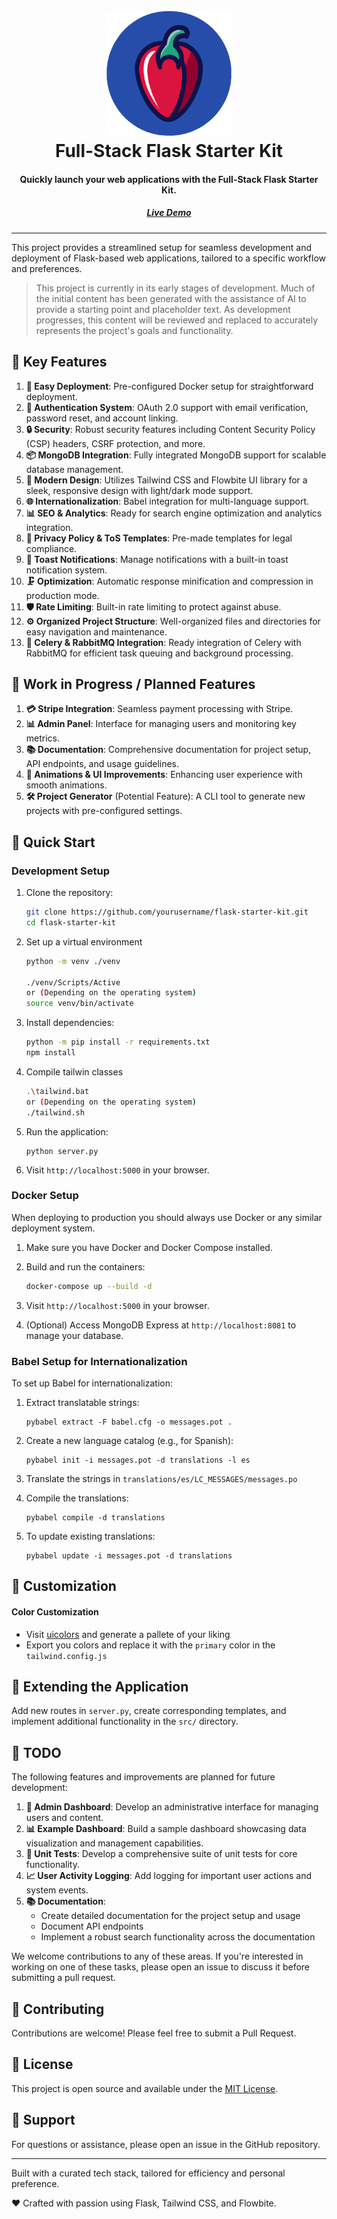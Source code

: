 <h1 align="center">
  <br>
  <a href="https://flaskstarter.com"">
    <img src="assets/logo.png" alt="Full-Stack Flask Starter Kit Logo" width=200 height=200>
  </a>
  <br>
  Full-Stack Flask Starter Kit
  <br>
</h1>

<h4 align="center">Quickly launch your web applications with the Full-Stack Flask Starter Kit.</h4>
<h5 align="center">
<a href="https://flaskstarter.com">
   Live Demo
</a>
</h5>

---

This project provides a streamlined setup for seamless development and deployment of Flask-based web applications, tailored to a specific workflow and preferences.

>This project is currently in its early stages of development. Much of the initial content has been generated with the assistance of AI to provide a starting point and placeholder text. As development progresses, this content will be reviewed and replaced to accurately represents the project's goals and functionality.

## 🌟 Key Features

1. **🚀 Easy Deployment**: Pre-configured Docker setup for straightforward deployment.
2. **🔐 Authentication System**: OAuth 2.0 support with email verification, password reset, and account linking.
3. **🔒 Security**: Robust security features including Content Security Policy (CSP) headers, CSRF protection, and more.
4. **📦 MongoDB Integration**: Fully integrated MongoDB support for scalable database management.
5. **🎨 Modern Design**: Utilizes Tailwind CSS and Flowbite UI library for a sleek, responsive design with light/dark mode support.
6. **🌐 Internationalization**: Babel integration for multi-language support.
7. **📊 SEO & Analytics**: Ready for search engine optimization and analytics integration.
8. **📄 Privacy Policy & ToS Templates**: Pre-made templates for legal compliance.
9. **🔔 Toast Notifications**: Manage notifications with a built-in toast notification system.
10. **🗜️ Optimization**: Automatic response minification and compression in production mode.
11. **🛡️ Rate Limiting**: Built-in rate limiting to protect against abuse.
12. **⚙️ Organized Project Structure**: Well-organized files and directories for easy navigation and maintenance.
13. **🐰 Celery & RabbitMQ Integration**: Ready integration of Celery with RabbitMQ for efficient task queuing and background processing.

## 🚧 Work in Progress / Planned Features

1. **💳 Stripe Integration**: Seamless payment processing with Stripe.
2. **📊 Admin Panel**: Interface for managing users and monitoring key metrics.
3. **📚 Documentation**: Comprehensive documentation for project setup, API endpoints, and usage guidelines.
4. **🎨 Animations & UI Improvements**: Enhancing user experience with smooth animations.
5. **🛠️ Project Generator** (Potential Feature): A CLI tool to generate new projects with pre-configured settings.


## 🚀 Quick Start

### Development Setup

1. Clone the repository:
   ```bash
   git clone https://github.com/yourusername/flask-starter-kit.git
   cd flask-starter-kit
   ```

2. Set up a virtual environment
   ```bash
   python -m venv ./venv
   
   ./venv/Scripts/Active
   or (Depending on the operating system)
   source venv/bin/activate
   ```

3. Install dependencies:
   ```bash
   python -m pip install -r requirements.txt
   npm install
   ```

4. Compile tailwin classes
   ```bash
   .\tailwind.bat
   or (Depending on the operating system)
   ./tailwind.sh
   ```

5. Run the application:
   ```
   python server.py
   ```

6. Visit `http://localhost:5000` in your browser.

### Docker Setup

When deploying to production you should always use Docker or any similar deployment system.

1. Make sure you have Docker and Docker Compose installed.

2. Build and run the containers:
   ```bash
   docker-compose up --build -d
   ```

3. Visit `http://localhost:5000` in your browser.

4. (Optional) Access MongoDB Express at `http://localhost:8081` to manage your database.

### Babel Setup for Internationalization

To set up Babel for internationalization:

1. Extract translatable strings:
   ```
   pybabel extract -F babel.cfg -o messages.pot .
   ```

2. Create a new language catalog (e.g., for Spanish):
   ```
   pybabel init -i messages.pot -d translations -l es
   ```

3. Translate the strings in `translations/es/LC_MESSAGES/messages.po`

4. Compile the translations:
   ```
   pybabel compile -d translations
   ```

5. To update existing translations:
   ```
   pybabel update -i messages.pot -d translations
   ```

## 🎨 Customization

#### Color Customization
- Visit [uicolors](https://uicolors.app/create) and generate a pallete of your liking
- Export you colors and replace it with the `primary` color in the `tailwind.config.js`

## 🧩 Extending the Application

Add new routes in `server.py`, create corresponding templates, and implement additional functionality in the `src/` directory.

## 📝 TODO

The following features and improvements are planned for future development:

1. **👑 Admin Dashboard**: Develop an administrative interface for managing users and content.
2. **📊 Example Dashboard**: Build a sample dashboard showcasing data visualization and management capabilities.
3. **🧪 Unit Tests**: Develop a comprehensive suite of unit tests for core functionality.
4. **📈 User Activity Logging**: Add logging for important user actions and system events.
5. **📚 Documentation**: 
    - Create detailed documentation for the project setup and usage
    - Document API endpoints
    - Implement a robust search functionality across the documentation

We welcome contributions to any of these areas. If you're interested in working on one of these tasks, please open an issue to discuss it before submitting a pull request.

## 🤝 Contributing

Contributions are welcome! Please feel free to submit a Pull Request.

## 📄 License

This project is open source and available under the [MIT License](LICENSE).

## 🙋 Support

For questions or assistance, please open an issue in the GitHub repository.

---

Built with a curated tech stack, tailored for efficiency and personal preference.

❤️ Crafted with passion using Flask, Tailwind CSS, and Flowbite.